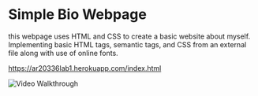 # Simple Bio Webpage

this webpage uses HTML and CSS to create a basic website about myself. Implementing basic HTML tags, semantic tags, and  CSS from an external file along with use of online fonts.

 https://ar20336lab1.herokuapp.com/index.html

<img src="http://g.recordit.co/pVzRMIg5WN.gif" title='Simple Bio Webpage' width='' alt='Video Walkthrough' />
